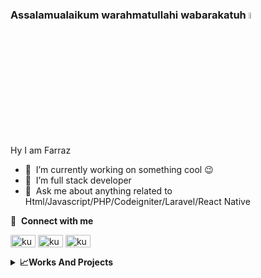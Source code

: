### Assalamualaikum warahmatullahi wabarakatuh <a href="https://www.bismillah.com/"><img src="https://media.giphy.com/media/hvRJCLFzcasrR4ia7z/giphy.gif" width="5%"></a> 
Hy I am Farraz
- 🔭 &nbsp;I’m currently working on something cool :wink:
- 🌱 &nbsp;I’m full stack developer
- 💬 &nbsp;Ask me about anything related to Html/Javascript/PHP/Codeigniter/Laravel/React Native

🔗 &nbsp;**Connect with me**
<p align="left">
<a href="https://www.youtube.com/c/allah/" target="blank"><img align="center" src="https://raw.githubusercontent.com/rahuldkjain/github-profile-readme-generator/master/src/images/icons/Social/youtube.svg" alt="kumpul4semut" height="20" width="40" /></a>
<a href="https://fb.me/mus.doaibu" target="blank"><img align="center" src="https://raw.githubusercontent.com/rahuldkjain/github-profile-readme-generator/master/src/images/icons/Social/facebook.svg" alt="kumpul4semut" height="20" width="40" /></a>
<a href="https://api.whatsapp.com/send?phone=62895416465113" target="blank"><img align="center" src="https://raw.githubusercontent.com/farraz-fakhrana/github-profile-readme-generator/master/src/images/icons/Social/whatsapp.svg" alt="kumpul4semut" height="20" width="40" /></a>

<details>
  <summary><b>📈Works And Projects</b></summary>
  <br/>
  - Sept 2021 : Now ~ <a href="https://kurmamedia.com">Programmer At Kurmamedia Technology</a>
  <br/>
  - Apr 2021 : June 2021 ~ Programmer At Biomedika</a>
  <br/>
  - Sept 2019 : Now ~ <a href="https://jnpulsa.com">JNpulsa</a>
  <br/>
  - June 2016 : Now ~ <a href="https://www.youtube.com/c/ofkumpul4semut/">YT Content Creator</a>
  </a>
</details>
